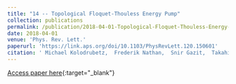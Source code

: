 ```yaml
---
title: "14 -- Topological Floquet-Thouless Energy Pump"
collection: publications
permalink: /publication/2018-04-01-Topological-Floquet-Thouless-Energy-Pump
date: 2018-04-01
venue: 'Phys. Rev. Lett.'
paperurl: 'https://link.aps.org/doi/10.1103/PhysRevLett.120.150601'
citation: ' Michael Kolodrubetz,  Frederik Nathan,  Snir Gazit,  Takahiro Morimoto,  Joel Moore, &quot;Topological Floquet-Thouless Energy Pump.&quot; Phys. Rev. Lett., 2018.'
---
```

[Access paper here](https://link.aps.org/doi/10.1103/PhysRevLett.120.150601){:target="_blank"}
